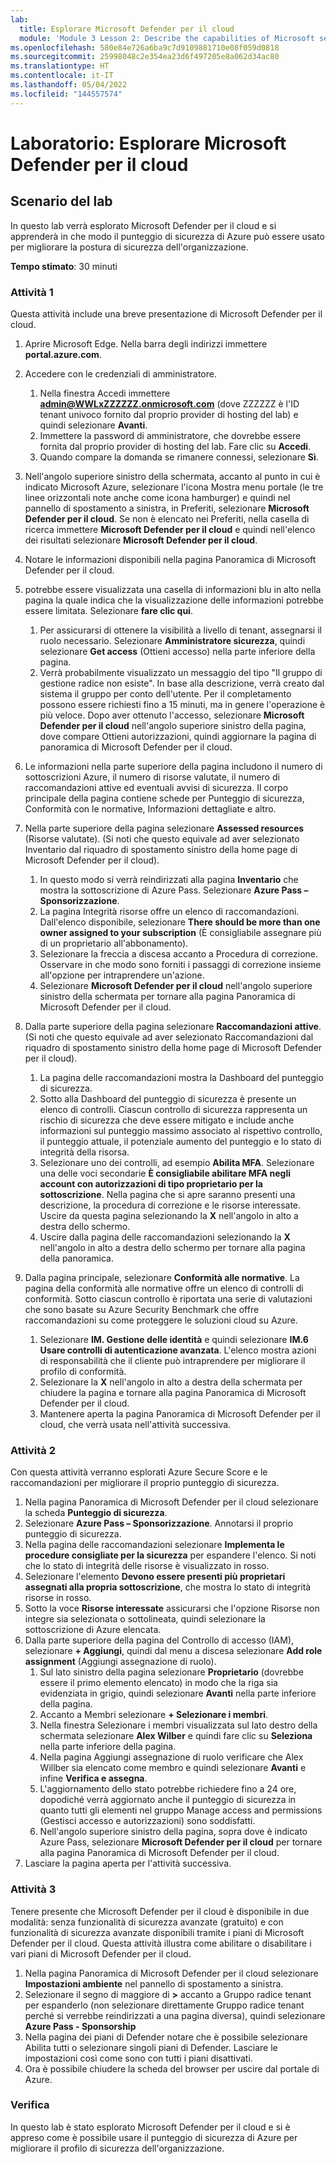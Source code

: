 ```yaml
---
lab:
  title: Esplorare Microsoft Defender per il cloud
  module: 'Module 3 Lesson 2: Describe the capabilities of Microsoft security solutions: Describe security management capabilities of Azure'
ms.openlocfilehash: 580e84e726a6ba9c7d9109881710e08f059d0818
ms.sourcegitcommit: 25998048c2e354ea23d6f497205e8a062d34ac80
ms.translationtype: HT
ms.contentlocale: it-IT
ms.lasthandoff: 05/04/2022
ms.locfileid: "144557574"
---
```

# <a name="lab-explore-microsoft-defender-for-cloud"></a>Laboratorio: Esplorare Microsoft Defender per il cloud

## <a name="lab-scenario"></a>Scenario del lab

In questo lab verrà esplorato Microsoft Defender per il cloud e si apprenderà in che modo il punteggio di sicurezza di Azure può essere usato per migliorare la postura di sicurezza dell'organizzazione.

**Tempo stimato**: 30 minuti

### <a name="task-1"></a>Attività 1

Questa attività include una breve presentazione di Microsoft Defender per il cloud.

1. Aprire Microsoft Edge. Nella barra degli indirizzi immettere **portal.azure.com**.

1. Accedere con le credenziali di amministratore.
    1. Nella finestra Accedi immettere **admin@WWLxZZZZZZ.onmicrosoft.com** (dove ZZZZZZ è l'ID tenant univoco fornito dal proprio provider di hosting del lab) e quindi selezionare **Avanti**.
    1. Immettere la password di amministratore, che dovrebbe essere fornita dal proprio provider di hosting del lab. Fare clic su **Accedi**.
    1. Quando compare la domanda se rimanere connessi, selezionare **Sì**.

1. Nell'angolo superiore sinistro della schermata, accanto al punto in cui è indicato Microsoft Azure, selezionare l'icona Mostra menu portale (le tre linee orizzontali note anche come icona hamburger) e quindi nel pannello di spostamento a sinistra, in Preferiti, selezionare **Microsoft Defender per il cloud**.  Se non è elencato nei Preferiti, nella casella di ricerca immettere **Microsoft Defender per il cloud** e quindi nell'elenco dei risultati selezionare **Microsoft Defender per il cloud**.

1. Notare le informazioni disponibili nella pagina Panoramica di Microsoft Defender per il cloud.  

1. potrebbe essere visualizzata una casella di informazioni blu in alto nella pagina la quale indica che la visualizzazione delle informazioni potrebbe essere limitata.  Selezionare **fare clic qui**.
    1. Per assicurarsi di ottenere la visibilità a livello di tenant, assegnarsi il ruolo necessario.  Selezionare **Amministratore sicurezza**, quindi selezionare **Get access** (Ottieni accesso) nella parte inferiore della pagina.
    1. Verrà probabilmente visualizzato un messaggio del tipo "Il gruppo di gestione radice non esiste".  In base alla descrizione, verrà creato dal sistema il gruppo per conto dell'utente.  Per il completamento possono essere richiesti fino a 15 minuti, ma in genere l'operazione è più veloce.  Dopo aver ottenuto l'accesso, selezionare **Microsoft Defender per il cloud** nell'angolo superiore sinistro della pagina, dove compare Ottieni autorizzazioni, quindi aggiornare la pagina di panoramica di Microsoft Defender per il cloud.

1. Le informazioni nella parte superiore della pagina includono il numero di sottoscrizioni Azure, il numero di risorse valutate, il numero di raccomandazioni attive ed eventuali avvisi di sicurezza.  Il corpo principale della pagina contiene schede per Punteggio di sicurezza, Conformità con le normative, Informazioni dettagliate e altro.  

1. Nella parte superiore della pagina selezionare **Assessed resources** (Risorse valutate).  (Si noti che questo equivale ad aver selezionato Inventario dal riquadro di spostamento sinistro della home page di Microsoft Defender per il cloud).
    1. In questo modo si verrà reindirizzati alla pagina **Inventario** che mostra la sottoscrizione di Azure Pass.  Selezionare **Azure Pass – Sponsorizzazione**.
    1. La pagina Integrità risorse offre un elenco di raccomandazioni.  Dall'elenco disponibile, selezionare **There should be more than one owner assigned to your subscription** (È consigliabile assegnare più di un proprietario all'abbonamento).
    1. Selezionare la freccia a discesa accanto a Procedura di correzione. Osservare in che modo sono forniti i passaggi di correzione insieme all'opzione per intraprendere un'azione.  
    1. Selezionare **Microsoft Defender per il cloud** nell'angolo superiore sinistro della schermata per tornare alla pagina Panoramica di Microsoft Defender per il cloud.

1. Dalla parte superiore della pagina selezionare **Raccomandazioni attive**.  (Si noti che questo equivale ad aver selezionato Raccomandazioni dal riquadro di spostamento sinistro della home page di Microsoft Defender per il cloud).
    1. La pagina delle raccomandazioni mostra la Dashboard del punteggio di sicurezza.
    1. Sotto alla Dashboard del punteggio di sicurezza è presente un elenco di controlli. Ciascun controllo di sicurezza rappresenta un rischio di sicurezza che deve essere mitigato e include anche informazioni sul punteggio massimo associato al rispettivo controllo, il punteggio attuale, il potenziale aumento del punteggio e lo stato di integrità della risorsa.  
    1. Selezionare uno dei controlli, ad esempio **Abilita MFA**.  Selezionare una delle voci secondarie **È consigliabile abilitare MFA negli account con autorizzazioni di tipo proprietario per la sottoscrizione**.  Nella pagina che si apre saranno presenti una descrizione, la procedura di correzione e le risorse interessate. Uscire da questa pagina selezionando la **X** nell'angolo in alto a destra dello schermo.
    1. Uscire dalla pagina delle raccomandazioni selezionando la **X** nell'angolo in alto a destra dello schermo per tornare alla pagina della panoramica.

1. Dalla pagina principale, selezionare **Conformità alle normative**. La pagina della conformità alle normative offre un elenco di controlli di conformità.  Sotto ciascun controllo è riportata una serie di valutazioni che sono basate su Azure Security Benchmark che offre raccomandazioni su come proteggere le soluzioni cloud su Azure.
    1. Selezionare **IM. Gestione delle identità** e quindi selezionare **IM.6 Usare controlli di autenticazione avanzata**.  L'elenco mostra azioni di responsabilità che il cliente può intraprendere per migliorare il profilo di conformità.
    1. Selezionare la **X** nell'angolo in alto a destra della schermata per chiudere la pagina e tornare alla pagina Panoramica di Microsoft Defender per il cloud.
    1. Mantenere aperta la pagina Panoramica di Microsoft Defender per il cloud, che verrà usata nell'attività successiva.

### <a name="task-2"></a>Attività 2

Con questa attività verranno esplorati Azure Secure Score e le raccomandazioni per migliorare il proprio punteggio di sicurezza.

1. Nella pagina Panoramica di Microsoft Defender per il cloud selezionare la scheda **Punteggio di sicurezza**.
1. Selezionare **Azure Pass – Sponsorizzazione**.  Annotarsi il proprio punteggio di sicurezza.
1. Nella pagina delle raccomandazioni selezionare **Implementa le procedure consigliate per la sicurezza** per espandere l'elenco. Si noti che lo stato di integrità delle risorse è visualizzato in rosso.
1. Selezionare l'elemento **Devono essere presenti più proprietari assegnati alla propria sottoscrizione**, che mostra lo stato di integrità risorse in rosso.
1. Sotto la voce **Risorse interessate** assicurarsi che l'opzione Risorse non integre sia selezionata o sottolineata, quindi selezionare la sottoscrizione di Azure elencata.
1. Dalla parte superiore della pagina del Controllo di accesso (IAM), selezionare **+ Aggiungi**, quindi dal menu a discesa selezionare **Add role assignment** (Aggiungi assegnazione di ruolo).
    1. Sul lato sinistro della pagina selezionare **Proprietario** (dovrebbe essere il primo elemento elencato) in modo che la riga sia evidenziata in grigio, quindi selezionare **Avanti** nella parte inferiore della pagina.
    1. Accanto a Membri selezionare **+ Selezionare i membri**.
    1. Nella finestra Selezionare i membri visualizzata sul lato destro della schermata selezionare **Alex Wilber** e quindi fare clic su **Seleziona** nella parte inferiore della pagina.  
    1. Nella pagina Aggiungi assegnazione di ruolo verificare che Alex Willber sia elencato come membro e quindi selezionare **Avanti** e infine **Verifica e assegna**.
    1. L'aggiornamento dello stato potrebbe richiedere fino a 24 ore, dopodiché verrà aggiornato anche il punteggio di sicurezza in quanto tutti gli elementi nel gruppo Manage access and permissions (Gestisci accesso e autorizzazioni) sono soddisfatti.
    1. Nell'angolo superiore sinistro della pagina, sopra dove è indicato Azure Pass, selezionare **Microsoft Defender per il cloud** per tornare alla pagina Panoramica di Microsoft Defender per il cloud.
1. Lasciare la pagina aperta per l'attività successiva.

### <a name="task-3"></a>Attività 3

Tenere presente che Microsoft Defender per il cloud è disponibile in due modalità: senza funzionalità di sicurezza avanzate (gratuito) e con funzionalità di sicurezza avanzate disponibili tramite i piani di Microsoft Defender per il cloud. Questa attività illustra come abilitare o disabilitare i vari piani di Microsoft Defender per il cloud.

1. Nella pagina Panoramica di Microsoft Defender per il cloud selezionare **Impostazioni ambiente** nel pannello di spostamento a sinistra.
1. Selezionare il segno di maggiore di **>** accanto a Gruppo radice tenant per espanderlo (non selezionare direttamente Gruppo radice tenant perché si verrebbe reindirizzati a una pagina diversa), quindi selezionare **Azure Pass - Sponsorship**
1. Nella pagina dei piani di Defender notare che è possibile selezionare Abilita tutti o selezionare singoli piani di Defender. Lasciare le impostazioni così come sono con tutti i piani disattivati.
1. Ora è possibile chiudere la scheda del browser per uscire dal portale di Azure.

### <a name="review"></a>Verifica

In questo lab è stato esplorato Microsoft Defender per il cloud e si è appreso come è possibile usare il punteggio di sicurezza di Azure per migliorare il profilo di sicurezza dell'organizzazione.
